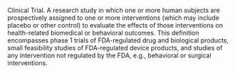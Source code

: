 Clinical Trial. A research study in which one or more human subjects are prospectively assigned to one or more interventions (which may include placebo or other control) to evaluate the effects of those interventions on health-related biomedical or behavioral outcomes. This definition encompasses phase 1 trials of FDA-regulated drug and biological products, small feasibility studies of FDA-regulated device products, and studies of any intervention not regulated by the FDA, e.g., behavioral or surgical interventions.
